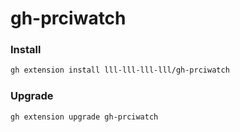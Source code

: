 # gh-prciwatch

### Install
```sh
gh extension install lll-lll-lll-lll/gh-prciwatch
```

### Upgrade
```sh
gh extension upgrade gh-prciwatch
```
